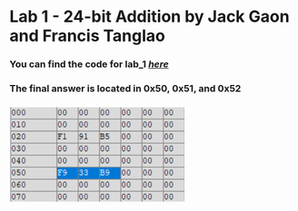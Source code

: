 # Lab 1 - 24-bit Addition by Jack Gaon and Francis Tanglao
### You can find the code for lab_1 [*here*](https://github.com/fctanglao/IntroductionToMicrocontrollersLabs/blob/main/Lab%201/24-bit_addition.s)
### The final answer is located in 0x50, 0x51, and 0x52
### ![result](https://github.com/fctanglao/IntroductionToMicrocontrollersLabs/blob/main/Lab%201/lab_1%20result.png)
